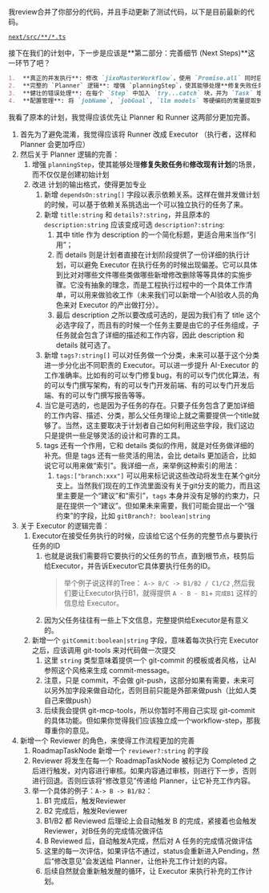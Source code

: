 我review合并了你部分的代码，并且手动更新了测试代码，以下是目前最新的代码。

[`next/src/**/*.ts`](@FILE)


接下在我们的计划中，下一步是应该是**第二部分：完善细节 (Next Steps)**这一环节了吧？

```md
1.  **真正的并发执行**: 修改 `jixoMasterWorkflow`，使用 `Promise.all` 同时启动多个 `jixoJobWorkflow` 实例，并正确构建和传递 `otherRunners` 列表，以测试 `Triage` 步骤中僵尸锁和待命退出的逻辑。
2.  **完整的 `Planner` 逻辑**: 增强 `planningStep`，使其能够处理**修复失败任务**和**修改现有计划**的场景，而不仅仅是创建初始计划。它需要接收 `triageStep` 传来的上下文（如 `fixTaskId`）。
3.  **健壮的错误处理**: 在每个 `Step` 中加入 `try...catch` 块，并为 `Task` 增加 `Failed` 状态的转换逻辑。当 `executionStep` 失败时，它应该能将任务标记为 `Failed` 并记录失败日志，以便 `Triage` 在下一轮发现并转交给 `Planner`。
4.  **配置管理**: 将 `jobName`, `jobGoal`, `llm models` 等硬编码的常量提取到一个单独的配置文件 (`config.ts`) 或通过环境变量加载，提高灵活性。
```

我看了原本的计划，我觉得应该优先让 Planner 和 Runner 这两部分更加完善。

1. 首先为了避免混淆，我觉得应该将 Runner 改成 Executor （执行者，这样和 Planner 会更加呼应）
1. 然后关于 Planner 逻辑的完善：
   1. 增强 `planningStep`，使其能够处理**修复失败任务**和**修改现有计划**的场景，而不仅仅是创建初始计划
   1. 改进 计划的输出格式，使得更加专业
      1. 新增 `dependsOn:string[]` 字段以表示依赖关系。这样在做并发做计划的时候，可以基于依赖关系挑选出一个可以独立执行的任务了来。
      1. 新增 `title:string` 和 `details?:string`，并且原本的 `description:string` 应该变成可选 `description?:string`:
         1. 其中 title 作为 description 的一个简化标题，更适合用来当作“引用”；
         1. 而 details 则是计划者直接在计划阶段提供了一份详细的执行计划，可以避免 Executor 在执行任务的时候出现偏差。它可以具体到比对对哪些文件哪些类做哪些新增修改删除等等具体的实施步骤。它没有抽象的理念，而是工程执行过程中的一个具体工作清单，可以用来做验收工作（未来我们可以新增一个AI验收人员的角色来对 Executor 的产出做打分）。
         1. 最后 description 之所以要改成可选的，是因为我们有了 title 这个必选字段了，而且有的时候一个任务主要是由它的子任务组成，子任务就会包含了详细的描述和工作内容，因此 description 和 details 就可选了。
      1. 新增 `tags?:string[]` 可以对任务做一个分类，未来可以基于这个分类进一步分化出不同职责的 Executor。可以进一步提升 AI-Executor 的工作准确率。比如有的可以专门修复bug，有的可以专门优化算法，有的可以专门撰写架构，有的可以专门开发前端、有的可以专门开发后端、有的可以专门撰写报告等等。
      1. 当它是可选的，也是因为子任务的存在。只要子任务包含了更加详细的工作内容、描述、分类，那么父任务理论上就之需要提供一个title就够了。当然，这主要取决于计划者自己如何利用这些字段，我们这边只是提供一些足够灵活的设计和可靠的工具。
      1. tags 还有一个作用，它和 details 类似的作用，就是对任务做详细的补充。但是 tags 还有一些灵活的用法，会比 details 更加适合，比如说它可以用来做“索引”。我详细一点，来举例这种索引的用法：
         1. `tags:["branch:xxx"]` 可以用来标记说这些改动将发生在某个git分支上。当然我们现在的工作流里面没有关于git分支的能力，而且这里主要是一个“建议”和“索引”，`tags` 本身并没有足够的约束力，只是在提供一个“建议”。但如果未来需要，我们可能会提出一个“强约束”的字段，比如 `gitBranch?: boolean|string`
1. 关于 Executor 的逻辑完善：
   1. Executor在接受任务执行的时候，应该给它这个任务的完整节点与要执行任务的ID
      1. 也就是说我们需要将它要执行的父任务的节点，直到根节点，枝剪后给Executor，并告诉Executor它具体要执行任务的ID。
         > 举个例子说这样的Tree： `A-> B/C -> B1/B2 / C1/C2` ,然后我们要让Executor执行B1，就得提供 `A - B - B1`+ `完成B1` 这样的信息给 Executor。
      1. 因为父任务往往有一些上下文信息，完整提供给Executor是有意义的。
   1. 新增一个 `gitCommit:boolean|string` 字段，意味着每次执行完 Executor 之后，应该调用 git-tools 来对代码做一次提交
      1. 这里 `string` 类型意味着提供一个 git-commit 的模板或者风格，让AI参照这个风格来生成 commit-message。
      1. 注意，只是 commit，不会做 git-push，这部分如果有需要，未来可以另外加字段来做自动化，否则目前只能是外部来做push（比如人类自己来做push）
      1. 后续我会提供 git-mcp-tools，所以你暂时不用自己实现 git-commit 的具体功能。但如果你觉得我们应该独立成一个workflow-step，那我尊重你的意见。
1. 新增一个 Reviewer 的角色，来使得工作流程更加的完善
   1. RoadmapTaskNode 新增一个 `reviewer?:string` 的字段
   1. Reviewer 将发生在每一个 RoadmapTaskNode 被标记为 Completed 之后进行触发，对内容进行审核。如果内容通过审核，则进行下一步，否则进行回退。否则应该将“修改意见”传递给 Planner，让它补充工作内容。
   1. 举一个具体的例子：`A-> B -> B1/B2`：
      1. B1 完成后，触发Reviewer
      1. B2 完成后，触发Reviewer
      1. B1/B2 都 Reviewed 后理论上会自动触发 B 的完成，紧接着也会触发 Reviewer，对B任务的完成情况做评估
      1. B Reviewed 后，自动触发A完成，然后对 A 任务的完成情况做评估
      1. 这里的每一次评估，如果评估不通过，status会重新进入Pending，然后“修改意见”会发送给 Planner，让他补充工作计划的内容。
      1. 后续自然就会重新触发醒的循环，让 Executor 来执行补充的工作计划。